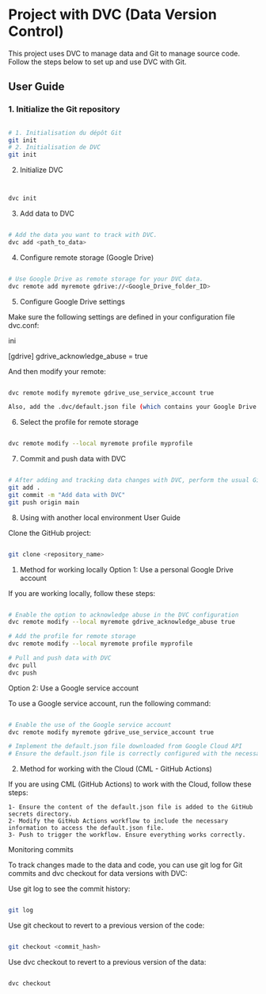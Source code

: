 # Project with DVC (Data Version Control)

This project uses DVC to manage data and Git to manage source code. Follow the steps below to set up and use DVC with Git.

## User Guide

### 1. Initialize the Git repository

```bash

# 1. Initialisation du dépôt Git
git init 
# 2. Initialisation de DVC
git init
```
2. Initialize DVC

```bash


dvc init
```
3. Add data to DVC

```bash

# Add the data you want to track with DVC.
dvc add <path_to_data>
```
4. Configure remote storage (Google Drive)

```bash

# Use Google Drive as remote storage for your DVC data.
dvc remote add myremote gdrive://<Google_Drive_folder_ID>
```
5. Configure Google Drive settings

Make sure the following settings are defined in your configuration file dvc.conf:

ini

[gdrive]
gdrive_acknowledge_abuse = true

And then modify your remote:

```bash

dvc remote modify myremote gdrive_use_service_account true

Also, add the .dvc/default.json file (which contains your Google Drive personal data).
```
6. Select the profile for remote storage

```bash

dvc remote modify --local myremote profile myprofile
```
7. Commit and push data with DVC

```bash

# After adding and tracking data changes with DVC, perform the usual Git steps to commit and push.
git add .
git commit -m "Add data with DVC"
git push origin main
```
8. Using with another local environment
User Guide

Clone the GitHub project:

```bash

git clone <repository_name>
```
1. Method for working locally
Option 1: Use a personal Google Drive account

If you are working locally, follow these steps:

```bash

# Enable the option to acknowledge abuse in the DVC configuration
dvc remote modify --local myremote gdrive_acknowledge_abuse true

# Add the profile for remote storage
dvc remote modify --local myremote profile myprofile

# Pull and push data with DVC
dvc pull
dvc push
```
Option 2: Use a Google service account

To use a Google service account, run the following command:

```bash

# Enable the use of the Google service account
dvc remote modify myremote gdrive_use_service_account true

# Implement the default.json file downloaded from Google Cloud API
# Ensure the default.json file is correctly configured with the necessary permissions
```
2. Method for working with the Cloud (CML - GitHub Actions)

If you are using CML (GitHub Actions) to work with the Cloud, follow these steps:

    1- Ensure the content of the default.json file is added to the GitHub secrets directory.
    2- Modify the GitHub Actions workflow to include the necessary information to access the default.json file.
    3- Push to trigger the workflow. Ensure everything works correctly.

Monitoring commits

To track changes made to the data and code, you can use git log for Git commits and dvc checkout for data versions with DVC:

Use git log to see the commit history:

```bash

git log
```
Use git checkout to revert to a previous version of the code:

```bash

git checkout <commit_hash>
```
Use dvc checkout to revert to a previous version of the data:

```bash

dvc checkout
```
